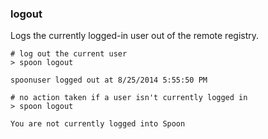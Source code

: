 ### logout

Logs the currently logged-in user out of the remote registry. 

	# log out the current user
	> spoon logout
	
	spoonuser logged out at 8/25/2014 5:55:50 PM

	# no action taken if a user isn't currently logged in
	> spoon logout
	
	You are not currently logged into Spoon
